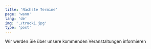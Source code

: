 ```yaml
---
title: 'Nächste Termine'
page: 'wann'
lang: 'de'
img: './truck1.jpg'
type: 'post'
---
```


Wir werden Sie über unsere kommenden Veranstaltungen informieren
